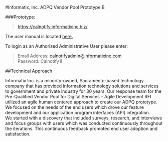 
#Informatix, Inc.  ADPQ Vendor Pool Prototype B

###Prototype:
> https://calnotify.informatixinc.biz/

The user manual is located [here.]()  

To login as an Authorized Administrative User please enter:  

> Email Address:  calnotifyadmin@informatixinc.com  
> Password: Calnotify1!


##Technical Approach

Informatix Inc. is a minority-owned, Sacramento-based technology company that has provided information technology solutions
and services to government and private industry for 30 years. Our response team for the Pre-Qualified Vendor Pool for
Digital Services – Agile Development RFI utilized an agile human centered approach to create our ADPQ prototype. We focused 
on the needs of the end users which drove our feature development and our application program interfaces (API) integration.  
We started with a discovery that included surveys, research, and interviews and focus groups with users which was conducted  continuously throughout the iterations. This continuous feedback promoted end user adoption and satisfaction.  
